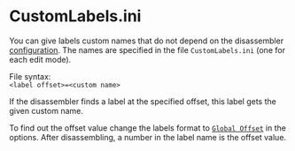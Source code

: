 # CustomLabels.ini

You can give labels custom names that do not depend on the disassembler [configuration](../editor/options/formats.md#label-name-format). The names are specified in the file `CustomLabels.ini` \(one for each edit mode\).

File syntax:  
`<label offset>=<custom name>`

If the disassembler finds a label at the specified offset, this label gets the given custom name.

To find out the offset value change the labels format to [`Global Offset`](../editor/options/formats.md#global-offset) in the options. After disassembling, a number in the label name is the offset value.

